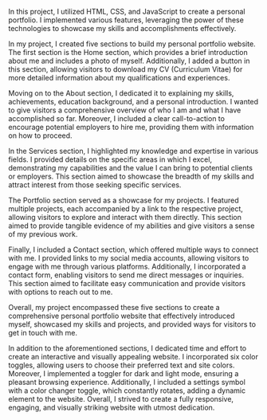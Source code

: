 In this project, I utilized HTML, CSS, and JavaScript to create a personal portfolio. I implemented various features, leveraging the power of these technologies to showcase my skills and accomplishments effectively.

In my project, I created five sections to build my personal portfolio website. The first section is the Home section, which provides a brief introduction about me and includes a photo of myself. Additionally, I added a button in this section, allowing visitors to download my CV (Curriculum Vitae) for more detailed information about my qualifications and experiences.

Moving on to the About section, I dedicated it to explaining my skills, achievements, education background, and a personal introduction. I wanted to give visitors a comprehensive overview of who I am and what I have accomplished so far. Moreover, I included a clear call-to-action to encourage potential employers to hire me, providing them with information on how to proceed.

In the Services section, I highlighted my knowledge and expertise in various fields. I provided details on the specific areas in which I excel, demonstrating my capabilities and the value I can bring to potential clients or employers. This section aimed to showcase the breadth of my skills and attract interest from those seeking specific services.

The Portfolio section served as a showcase for my projects. I featured multiple projects, each accompanied by a link to the respective project, allowing visitors to explore and interact with them directly. This section aimed to provide tangible evidence of my abilities and give visitors a sense of my previous work.

Finally, I included a Contact section, which offered multiple ways to connect with me. I provided links to my social media accounts, allowing visitors to engage with me through various platforms. Additionally, I incorporated a contact form, enabling visitors to send me direct messages or inquiries. This section aimed to facilitate easy communication and provide visitors with options to reach out to me.

Overall, my project encompassed these five sections to create a comprehensive personal portfolio website that effectively introduced myself, showcased my skills and projects, and provided ways for visitors to get in touch with me.

In addition to the aforementioned sections, I dedicated time and effort to create an interactive and visually appealing website. I incorporated six color toggles, allowing users to choose their preferred text and site colors. Moreover, I implemented a toggler for dark and light mode, ensuring a pleasant browsing experience. Additionally, I included a settings symbol with a color changer toggle, which constantly rotates, adding a dynamic element to the website. Overall, I strived to create a fully responsive, engaging, and visually striking website with utmost dedication.
